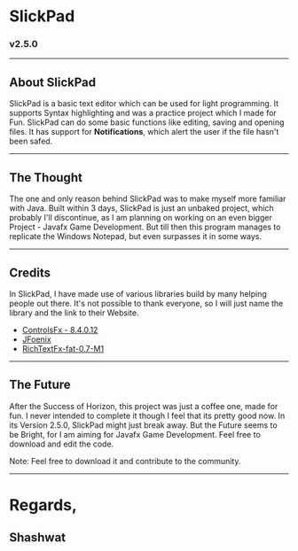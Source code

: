 <h1>SlickPad</h1>
<h3>v2.5.0</h3>
<hr />
<h2>About SlickPad</h2>
<p>
SlickPad is a basic text editor which can be used for light programming. It supports Syntax highlighting and was a practice project which I made for Fun. SlickPad can do some basic functions like editing, saving and opening files. It has support for <b>Notifications</b>, which alert the user if the file hasn't been safed.
</p>
<hr/>
<h2>The Thought</h2>
<p>
The one and only reason behind SlickPad was to make myself more familiar with Java. Built within 3 days, SlickPad is just an unbaked project, which probably I'll discontinue, as I am planning on working on an even bigger Project - Javafx Game Development. But till then this program manages to replicate the Windows Notepad, but even surpasses it in some ways. 
</p>
<hr/>
<h2>Credits</h2>
<p>
In SlickPad, I have made use of various libraries build by many helping people out there. 
It's not possible to thank everyone, so I will just name the library and the link to their 
Website.
<ul>
<li><a href="http://fxexperience.com/controlsfx/">ControlsFx - 8.4.0.12</a></li>
<li><a href="http://jfoenix.com/">JFoenix</a></li>
<li><a href="https://github.com/TomasMikula/RichTextFX">RichTextFx-fat-0.7-M1</a> </li>
</ul>
</p>
<hr />
<h2>The Future</h2>
<p>
After the Success of Horizon, this project was just a coffee one, made for fun. I never intended to complete it though I feel that its pretty good now. In its Version 2.5.0, SlickPad might just break away. But the Future seems to be Bright, for I am aiming for Javafx Game Development. Feel free to download and edit the code. 
</p>
<h7>Note: Feel free to download it and contribute to the community.</h7>
<hr/>
<h1>Regards,</h1>
<h2>Shashwat</h2>
